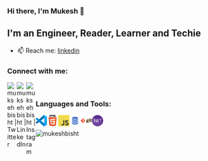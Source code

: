 ### Hi there, I'm Mukesh 👋

## I'm an Engineer, Reader, Learner and Techie

- 📫 Reach me: [linkedin]

### Connect with me:

[<img align="left" alt="muksehbisht | Twitter" width="22px" src="https://cdn.jsdelivr.net/npm/simple-icons@v3/icons/twitter.svg" />][twitter]
[<img align="left" alt="muksehbisht | LinkedIn" width="22px" src="https://cdn.jsdelivr.net/npm/simple-icons@v3/icons/linkedin.svg" />][linkedin]
[<img align="left" alt="muksehbisht | Instagram" width="22px" src="https://cdn.jsdelivr.net/npm/simple-icons@v3/icons/instagram.svg" />][instagram]

<br />

### Languages and Tools:

<img align="left" alt="Visual Studio Code" width="26px" src="https://raw.githubusercontent.com/github/explore/80688e429a7d4ef2fca1e82350fe8e3517d3494d/topics/visual-studio-code/visual-studio-code.png" />
<img align="left" alt="HTML5" width="26px" src="https://raw.githubusercontent.com/github/explore/80688e429a7d4ef2fca1e82350fe8e3517d3494d/topics/html/html.png" />
<img align="left" alt="JavaScript" width="26px" src="https://raw.githubusercontent.com/github/explore/80688e429a7d4ef2fca1e82350fe8e3517d3494d/topics/javascript/javascript.png" />
<img align="left" alt="SQL" width="26px" src="https://raw.githubusercontent.com/github/explore/80688e429a7d4ef2fca1e82350fe8e3517d3494d/topics/sql/sql.png" />
<img align="left" alt="Git" width="26px" src="https://raw.githubusercontent.com/github/explore/80688e429a7d4ef2fca1e82350fe8e3517d3494d/topics/git/git.png" />
<img align="left" alt="Git" width="26px" src="https://raw.githubusercontent.com/github/explore/80688e429a7d4ef2fca1e82350fe8e3517d3494d/topics/dotnet/dotnet.png" />
<br />
<br />


<!--<img src="https://github-profile-summary-cards.vercel.app/api/cards/stats?username=mukeshbisht&theme=nord_bright" alt="mukeshbisht" /> -->
<img src="https://github-profile-summary-cards.vercel.app/api/cards/repos-per-language?username=mukeshbisht&theme=nord_bright" alt="mukeshbisht" />


[linkedin]: https://www.linkedin.com/in/mukesh-bisht/
[twitter]: https://twitter.com/_mbisht
[instagram]: https://instagram.com/_mbisht
